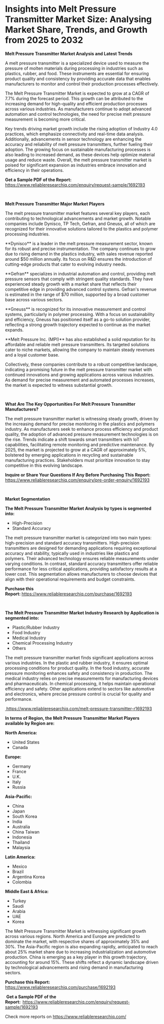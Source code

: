 <p><h1>Insights into Melt Pressure Transmitter Market Size: Analysing Market Share, Trends, and Growth from 2025 to 2032</h1></p><p><strong>Melt Pressure Transmitter Market Analysis and Latest Trends</strong></p>
<p><p>A melt pressure transmitter is a specialized device used to measure the pressure of molten materials during processing in industries such as plastics, rubber, and food. These instruments are essential for ensuring product quality and consistency by providing accurate data that enables manufacturers to monitor and control their production processes effectively.</p><p>The Melt Pressure Transmitter Market is expected to grow at a CAGR of 7.7% during the forecast period. This growth can be attributed to the increasing demand for high-quality and efficient production processes across various industries. As manufacturers continue to adopt advanced automation and control technologies, the need for precise melt pressure measurement is becoming more critical. </p><p>Key trends driving market growth include the rising adoption of Industry 4.0 practices, which emphasize connectivity and real-time data analysis. Additionally, advancements in sensor technology are enhancing the accuracy and reliability of melt pressure transmitters, further fueling their adoption. The growing focus on sustainable manufacturing processes is also leading to increased demand, as these devices help optimize material usage and reduce waste. Overall, the melt pressure transmitter market is poised for significant expansion as industries embrace innovation and efficiency in their operations.</p></p>
<p><strong>Get a Sample PDF of the Report:&nbsp;</strong> <a href="https://www.reliableresearchiq.com/enquiry/request-sample/1692193?utm_campaign=1123&utm_medium=2&utm_source=Github&utm_content=ia&utm_term=07012025&utm_id=melt-pressure-transmitter">https://www.reliableresearchiq.com/enquiry/request-sample/1692193</a></p>
<p>&nbsp;</p>
<p><strong>Melt Pressure Transmitter Major Market Players</strong></p>
<p><p>The melt pressure transmitter market features several key players, each contributing to technological advancements and market growth. Notable companies include Dynisco, TP Tech, Gefran, and Gneuss, all of which are recognized for their innovative solutions tailored to the plastics and polymer processing industries.</p><p>**Dynisco** is a leader in the melt pressure measurement sector, known for its robust and precise instrumentation. The company continues to grow due to rising demand in the plastics industry, with sales revenue reported around $50 million annually. Its focus on R&D ensures the introduction of cutting-edge products that cater to evolving industry needs.</p><p>**Gefran** specializes in industrial automation and control, providing melt pressure sensors that comply with stringent quality standards. They have experienced steady growth with a market share that reflects their competitive edge in providing advanced control systems. Gefran's revenue is estimated in the range of $70 million, supported by a broad customer base across various sectors.</p><p>**Gneuss** is recognized for its innovative measurement and control systems, particularly in polymer processing. With a focus on sustainability and efficiency, Gneuss has positioned itself as a go-to solution provider, reflecting a strong growth trajectory expected to continue as the market expands.</p><p>**Melt Pressure Inc. (MPI)** has also established a solid reputation for its affordable and reliable melt pressure transmitters. Its targeted solutions cater to niche markets, allowing the company to maintain steady revenues and a loyal customer base. </p><p>Collectively, these companies contribute to a robust competitive landscape, indicating a promising future in the melt pressure transmitter market with continued innovations and growing applications across various industries. As demand for precise measurement and automated processes increases, the market is expected to witness substantial growth.</p></p>
<p>&nbsp;</p>
<p><strong>What Are The Key Opportunities For Melt Pressure Transmitter Manufacturers?</strong></p>
<p><p>The melt pressure transmitter market is witnessing steady growth, driven by the increasing demand for precise monitoring in the plastics and polymers industry. As manufacturers seek to enhance process efficiency and product quality, the adoption of advanced pressure measurement technologies is on the rise. Trends indicate a shift towards smart transmitters with IoT capabilities, facilitating remote monitoring and predictive maintenance. By 2025, the market is projected to grow at a CAGR of approximately 5%, bolstered by emerging applications in recycling and sustainable manufacturing practices. Stakeholders must prioritize innovation to stay competitive in this evolving landscape.</p></p>
<p><strong>Inquire or Share Your Questions If Any Before Purchasing This Report:</strong> <a href="https://www.reliableresearchiq.com/enquiry/pre-order-enquiry/1692193?utm_campaign=1123&utm_medium=2&utm_source=Github&utm_content=ia&utm_term=07012025&utm_id=melt-pressure-transmitter">https://www.reliableresearchiq.com/enquiry/pre-order-enquiry/1692193</a></p>
<p>&nbsp;</p>
<p><strong>Market Segmentation</strong></p>
<p><strong>The Melt Pressure Transmitter Market Analysis by types is segmented into:</strong></p>
<p><ul><li>High-Precision</li><li>Standard Accuracy</li></ul></p>
<p><p>The melt pressure transmitter market is categorized into two main types: high-precision and standard accuracy transmitters. High-precision transmitters are designed for demanding applications requiring exceptional accuracy and stability, typically used in industries like plastics and polymers. Their advanced technology ensures reliable measurements under varying conditions. In contrast, standard accuracy transmitters offer reliable performance for less critical applications, providing satisfactory results at a lower cost. This segmentation allows manufacturers to choose devices that align with their operational requirements and budget constraints.</p></p>
<p><strong>Purchase this Report:&nbsp;</strong><a href="https://www.reliableresearchiq.com/purchase/1692193?utm_campaign=1123&utm_medium=2&utm_source=Github&utm_content=ia&utm_term=07012025&utm_id=melt-pressure-transmitter">https://www.reliableresearchiq.com/purchase/1692193</a></p>
<p>&nbsp;</p>
<p><strong>The Melt Pressure Transmitter Market Industry Research by Application is segmented into:</strong></p>
<p><ul><li>Plastic/Rubber Industry</li><li>Food Industry</li><li>Medical Industry</li><li>Chemical Processing Industry</li><li>Others</li></ul></p>
<p><p>The melt pressure transmitter market finds significant applications across various industries. In the plastic and rubber industry, it ensures optimal processing conditions for product quality. In the food industry, accurate pressure monitoring enhances safety and consistency in production. The medical industry relies on precise measurements for manufacturing devices and pharmaceuticals. In chemical processing, it helps maintain operational efficiency and safety. Other applications extend to sectors like automotive and electronics, where precise pressure control is crucial for quality and performance.</p></p>
<p><a href="https://www.reliableresearchiq.com/melt-pressure-transmitter-r1692193?utm_campaign=1123&utm_medium=2&utm_source=Github&utm_content=ia&utm_term=07012025&utm_id=melt-pressure-transmitter">&nbsp;https://www.reliableresearchiq.com/melt-pressure-transmitter-r1692193</a></p>
<p><strong>In terms of Region, the Melt Pressure Transmitter Market Players available by Region are:</strong></p>
<p>
    <p> <strong> North America: </strong>
        <ul>
            <li>United States</li>
            <li>Canada</li>
        </ul>
        </p> 
    <p> <strong> Europe: </strong>
        <ul>
            <li>Germany</li>
            <li>France</li>
            <li>U.K.</li>
            <li>Italy</li>
            <li>Russia</li>
        </ul>
        </p> 
    <p> <strong> Asia-Pacific: </strong>
        <ul>
            <li>China</li>
            <li>Japan</li>
            <li>South Korea</li>
            <li>India</li>
            <li>Australia</li>
            <li>China Taiwan</li>
            <li>Indonesia</li>
            <li>Thailand</li>
            <li>Malaysia</li>
        </ul>
        </p> 
    <p> <strong> Latin America: </strong>
        <ul>
            <li>Mexico</li>
            <li>Brazil</li>
            <li>Argentina Korea</li>
            <li>Colombia</li>
        </ul>
        </p> 
    <p> <strong> Middle East & Africa: </strong>
        <ul>
            <li>Turkey</li>
            <li>Saudi</li>
            <li>Arabia</li>
            <li>UAE</li>
            <li>Korea</li>
        </ul>
    </p>
    </p>
<p><p>The Melt Pressure Transmitter Market is witnessing significant growth across various regions. North America and Europe are predicted to dominate the market, with respective shares of approximately 35% and 30%. The Asia-Pacific region is also expanding rapidly, anticipated to reach about 25% market share due to increasing industrialization and automotive production. China is emerging as a key player in this growth trajectory, accounting for around 15%. These shifts reflect a dynamic landscape driven by technological advancements and rising demand in manufacturing sectors.</p></p>
<p><strong>Purchase this Report: </strong><a href="https://www.reliableresearchiq.com/purchase/1692193?utm_campaign=1123&utm_medium=2&utm_source=Github&utm_content=ia&utm_term=07012025&utm_id=melt-pressure-transmitter">https://www.reliableresearchiq.com/purchase/1692193</a></p>
<p>&nbsp;<strong>Get a Sample PDF of the Report:&nbsp;&nbsp;</strong><a href="https://www.reliableresearchiq.com/enquiry/request-sample/1692193?utm_campaign=1123&utm_medium=2&utm_source=Github&utm_content=ia&utm_term=07012025&utm_id=melt-pressure-transmitter">https://www.reliableresearchiq.com/enquiry/request-sample/1692193</a></p>
<p><strong></strong></p>
<p>Check more reports on <a href="https://www.reliableresearchiq.com/?utm_campaign=1123&utm_medium=2&utm_source=Github&utm_content=ia&utm_term=07012025&utm_id=melt-pressure-transmitter">https://www.reliableresearchiq.com/</a></p>